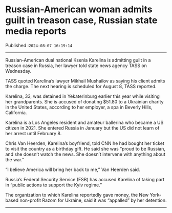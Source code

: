 # Russian-American woman admits guilt in treason case, Russian state media reports

Published :`2024-08-07 16:19:14`

---

Russian-American dual national Ksenia Karelina is admitting guilt in a treason case in Russia, her lawyer told state news agency TASS on Wednesday.

TASS quoted Karelina’s lawyer Mikhail Mushailov as saying his client admits the charge. The next hearing is scheduled for August 8, TASS reported.

Karelina, 33, was detained in Yekaterinburg earlier this year while visiting her grandparents. She is accused of donating $51.80 to a Ukrainian charity in the United States, according to her employer, a spa in Beverly Hills, California.

Karelina is a Los Angeles resident and amateur ballerina who became a US citizen in 2021. She entered Russia in January but the US did not learn of her arrest until February 8.

Chris Van Heerden, Karelina’s boyfriend, told CNN he had bought her ticket to visit the country as a birthday gift. He said she was “proud to be Russian, and she doesn’t watch the news. She doesn’t intervene with anything about the war.”

“I believe America will bring her back to me,” Van Heerden said.

Russia’s Federal Security Service (FSB) has accused Karelina of taking part in “public actions to support the Kyiv regime.”

The organization to which Karelina reportedly gave money, the New York-based non-profit Razom for Ukraine, said it was “appalled” by her detention.

---

